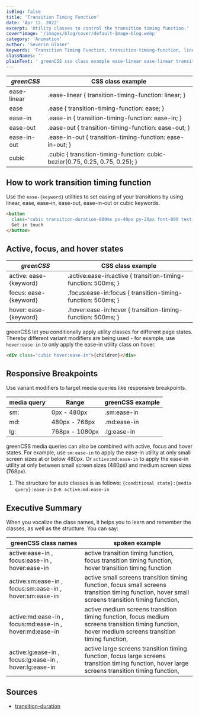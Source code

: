 ```yaml
---
isBlog: false
title: 'Transition Timing Function'
date: 'Apr 12. 2022'
excerpt: 'Utility classes to control the transition timing function.'
cover*image: '/images/blog/cover/default-Image-blog.webp'
category: 'Animation'
author: 'Severin Glaser'
keywords: 'Transition Timing Function, transition-timing-function, linear, ease'
classNames: ''
plainText: ' greenCSS css class example ease-linear ease-linear transition-timing-function: linear; ease ease transition-timing-function: ease; ease-in ease-in transition-timing-function: ease-in; ease-out ease-out transition-timing-function: ease-out; ease-in-out ease-in-out transition-timing-function: ease-in-out; cubic cubic transition-timing-function: cubic-bezier 0 75 0 25 0 75 0 25 ; how to work transition timing function use the `ease keyword ` utilities to set easing of your transitions by using linear ease ease-in ease-out ease-in-out or cubic keywords  active focus and hover states greenCSS css class example active: ease keyword active :ease-in:active transition-timing-function: 500ms; focus: ease keyword focus :ease-in:focus transition-timing-function: 500ms; hover: ease keyword hover :ease-in:hover transition-timing-function: 500ms; greenCSS let you conditionally apply utility classes for different page states thereby different variant modifiers are being used for example use `hover:ease-in` to only apply the ease-in utility class on hover  responsive breakpoints use variant modifiers to target media queries like responsive breakpoints media query range greenCSS example sm: 0px 480px sm:ease-in md: 480px 768px md:ease-in lg: 768px 1080px lg:ease-in greenCSS media queries can also be combined with active focus and hover states for example use `sm:ease-in` to apply the ease-in utility at only small screen sizes at or below 480px or `active:md:ease-in` to apply the ease-in utility at only between small screen sizes 480px and medium screen sizes 768px 1 the structure for auto classes is as follows: ` conditional state : media query :ease-in` p e `active:md:ease-in` executive summary when you vocalize the class names it helps you to learn and remember the classes as well as the structure you can say: greenCSS class names spoken example active:ease-in focus:ease-in hover:ease-in active transition timing function focus transition timing function hover transition timing function active:sm:ease-in focus:sm:ease-in hover:sm:ease-in active small screens transition timing function focus small screens transition timing function hover small screens transition timing function active:md:ease-in focus:md:ease-in hover:md:ease-in active medium screens transition timing function focus medium screens transition timing function hover medium screens transition timing function active:lg:ease-in focus:lg:ease-in hover:lg:ease-in active large screens transition timing function focus large screens transition timing function hover large screens transition timing function sources transition-duration https: developer mozilla org en-us docs web css transition-duration '
---
```


| _greenCSS_   | CSS class example                                                            |
| ----------- | ---------------------------------------------------------------------------- |
| ease-linear | .ease-linear { transition-timing-function: linear; }                         |
| ease        | .ease { transition-timing-function: ease; }                                  |
| ease-in     | .ease-in { transition-timing-function: ease-in; }                            |
| ease-out    | .ease-out { transition-timing-function: ease-out; }                          |
| ease-in-out | .ease-in-out { transition-timing-function: ease-in-out; }                    |
| cubic       | .cubic { transition-timing-function: cubic-bezier(0.75, 0.25, 0.75, 0.25); } |

## How to work transition timing function

Use the `ease-{keyword}` utilities to set easing of your transitions by using linear, ease, ease-in, ease-out, ease-in-out or cubic keywords.

```html
<button
  class="cubic transition-duration-800ms px-40px py-20px font-800 text-15px bg-blue hover:bg-blue-2 active:bg-blue-5 text-white rounded-10px shadow-blue-3 hover:scale-11">
  Get in touch
</button>
```

## Active, focus, and hover states

| _greenCSS_              | CSS class example                                              |
| ---------------------- | -------------------------------------------------------------- |
| active: ease-{keyword} | .active\:ease-in:active { transition-timing-function: 500ms; } |
| focus: ease-{keyword}  | .focus\:ease-in:focus { transition-timing-function: 500ms; }   |
| hover: ease-{keyword}  | .hover\:ease-in:hover { transition-timing-function: 500ms; }   |

greenCSS let you conditionally apply utility classes for different page states. Thereby different variant modifiers are being used - for example, use `hover:ease-in` to only apply the ease-in utility class on hover.

```html
<div class="cubic hover:ease-in">{children}</div>
```

## Responsive Breakpoints

Use variant modifiers to target media queries like responsive breakpoints.

| media query | Range          | greenCSS example |
| ----------- | -------------- | --------------- |
| sm:         | 0px - 480px    | .sm:ease-in     |
| md:         | 480px - 768px  | .md:ease-in     |
| lg:         | 768px - 1080px | .lg:ease-in     |

greenCSS media queries can also be combined with active, focus and hover states. For example, use `sm:ease-in` to apply the ease-in utility at only small screen sizes at or below 480px. Or `active:md:ease-in` to apply the ease-in utility at only between small screen sizes (480px) and medium screen sizes (768px).

1. The structure for auto classes is as follows: `{conditional state}:{media query}:ease-in` p.e. `active:md:ease-in`

## Executive Summary

When you vocalize the class names, it helps you to learn and remember the classes, as well as the structure. You can say:

| greenCSS class names                                     | spoken example                                                                                                                                      |
| ------------------------------------------------------- | --------------------------------------------------------------------------------------------------------------------------------------------------- |
| active:ease-in , focus:ease-in , hover:ease-in          | active transition timing function, focus transition timing function, hover transition timing function                                               |
| active:sm:ease-in , focus:sm:ease-in , hover:sm:ease-in | active small screens transition timing function, focus small screens transition timing function, hover small screens transition timing function,    |
| active:md:ease-in , focus:md:ease-in , hover:md:ease-in | active medium screens transition timing function, focus medium screens transition timing function, hover medium screens transition timing function, |
| active:lg:ease-in , focus:lg:ease-in , hover:lg:ease-in | active large screens transition timing function, focus large screens transition timing function, hover large screens transition timing function,    |

## Sources

- [transition-duration](https://developer.mozilla.org/en-US/docs/Web/CSS/transition-duration)
